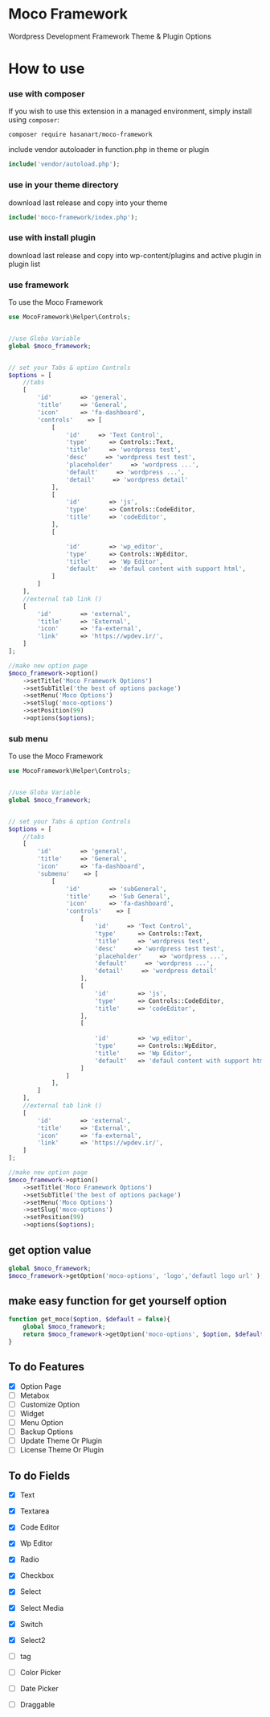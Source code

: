 # Moco Framework
Wordpress Development Framework Theme &amp; Plugin Options

# How to use 


### use with composer

If you wish to use this extension in a managed environment, simply install using `composer`:

```
composer require hasanart/moco-framework
```

include vendor autoloader in function.php in theme or plugin
```php
include('vendor/autoload.php');
```

### use in your theme directory
download last release and copy into your theme
```php
include('moco-framework/index.php');
```


### use with install plugin
download last release and copy into wp-content/plugins and active plugin in plugin list


### use framework
To use the Moco Framework

```php
use MocoFramework\Helper\Controls;


//use Globa Variable
global $moco_framework;


// set your Tabs & option Controls
$options = [        
    //tabs
    [
        'id'        => 'general',
        'title'     => 'General',
        'icon'      => 'fa-dashboard',
        'controls'    => [
            [
                'id'     => 'Text Control',
                'type'      => Controls::Text,
                'title'     => 'wordpress test',
                'desc'     => 'wordpress test test',
                'placeholder'     => 'wordpress ...',
                'default'     => 'wordpress ...',
                'detail'     => 'wordpress detail'
            ],
            [
                'id'        => 'js',
                'type'      => Controls::CodeEditor,
                'title'     => 'codeEditor',
            ],
            [

                'id'        => 'wp_editor',
                'type'      => Controls::WpEditor,
                'title'     => 'Wp Editor',
                'default'   => 'defaul content with support html',
            ]
        ]
    ],
    //external tab link ()
    [
        'id'        => 'external',
        'title'     => 'External',
        'icon'      => 'fa-external',
        'link'      => 'https://wpdev.ir/',
    ]
];

//make new option page 
$moco_framework->option()
	->setTitle('Moco Framework Options')
	->setSubTitle('the best of options package')
	->setMenu('Moco Options')
	->setSlug('moco-options')
	->setPosition(99)
	->options($options);

```


### sub menu
To use the Moco Framework

```php
use MocoFramework\Helper\Controls;


//use Globa Variable
global $moco_framework;


// set your Tabs & option Controls
$options = [        
    //tabs
    [
        'id'        => 'general',
        'title'     => 'General',
        'icon'      => 'fa-dashboard',
        'submenu'    => [
            [
                'id'        => 'subGeneral',
                'title'     => 'Sub General',
                'icon'      => 'fa-dashboard',
                'controls'    => [
                    [
                        'id'     => 'Text Control',
                        'type'      => Controls::Text,
                        'title'     => 'wordpress test',
                        'desc'     => 'wordpress test test',
                        'placeholder'     => 'wordpress ...',
                        'default'     => 'wordpress ...',
                        'detail'     => 'wordpress detail'
                    ],
                    [
                        'id'        => 'js',
                        'type'      => Controls::CodeEditor,
                        'title'     => 'codeEditor',
                    ],
                    [
        
                        'id'        => 'wp_editor',
                        'type'      => Controls::WpEditor,
                        'title'     => 'Wp Editor',
                        'default'   => 'defaul content with support html',
                    ]
                ]
            ],
        ]
    ],
    //external tab link ()
    [
        'id'        => 'external',
        'title'     => 'External',
        'icon'      => 'fa-external',
        'link'      => 'https://wpdev.ir/',
    ]
];

//make new option page 
$moco_framework->option()
	->setTitle('Moco Framework Options')
	->setSubTitle('the best of options package')
	->setMenu('Moco Options')
	->setSlug('moco-options')
	->setPosition(99)
	->options($options);

```

## get option value
```php
global $moco_framework;
$moco_framework->getOption('moco-options', 'logo','defautl logo url' );
```

## make easy function for get yourself option
```php
function get_moco($option, $default = false){
    global $moco_framework;
    return $moco_framework->getOption('moco-options', $option, $default );
}
```


## To do Features

- [x] Option Page
- [ ] Metabox
- [ ] Customize Option
- [ ] Widget
- [ ] Menu Option
- [ ] Backup Options
- [ ] Update Theme Or Plugin
- [ ] License Theme Or Plugin

## To do Fields

- [x] Text
- [x] Textarea
- [x] Code Editor
- [x] Wp Editor
- [x] Radio
- [x] Checkbox
- [x] Select
- [x] Select Media
- [x] Switch
- [x] Select2
- [ ] tag
- [ ] Color Picker
- [ ] Date Picker
- [ ] Draggable


